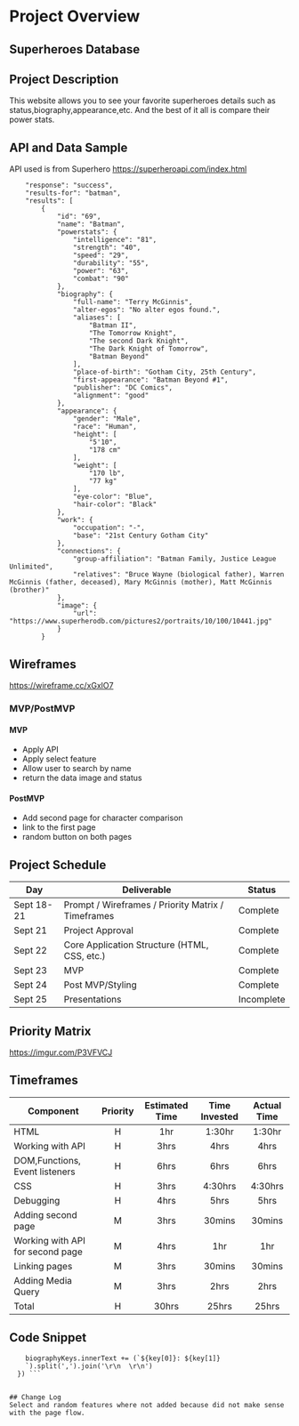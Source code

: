 # Project Overview

## Superheroes Database

## Project Description

This website allows you to see your favorite superheroes details such as status,biography,appearance,etc. And the best of it all is compare their power stats.

## API and Data Sample

API used is from Superhero
https://superheroapi.com/index.html

```{
    "response": "success",
    "results-for": "batman",
    "results": [
        {
            "id": "69",
            "name": "Batman",
            "powerstats": {
                "intelligence": "81",
                "strength": "40",
                "speed": "29",
                "durability": "55",
                "power": "63",
                "combat": "90"
            },
            "biography": {
                "full-name": "Terry McGinnis",
                "alter-egos": "No alter egos found.",
                "aliases": [
                    "Batman II",
                    "The Tomorrow Knight",
                    "The second Dark Knight",
                    "The Dark Knight of Tomorrow",
                    "Batman Beyond"
                ],
                "place-of-birth": "Gotham City, 25th Century",
                "first-appearance": "Batman Beyond #1",
                "publisher": "DC Comics",
                "alignment": "good"
            },
            "appearance": {
                "gender": "Male",
                "race": "Human",
                "height": [
                    "5'10",
                    "178 cm"
                ],
                "weight": [
                    "170 lb",
                    "77 kg"
                ],
                "eye-color": "Blue",
                "hair-color": "Black"
            },
            "work": {
                "occupation": "-",
                "base": "21st Century Gotham City"
            },
            "connections": {
                "group-affiliation": "Batman Family, Justice League Unlimited",
                "relatives": "Bruce Wayne (biological father), Warren McGinnis (father, deceased), Mary McGinnis (mother), Matt McGinnis (brother)"
            },
            "image": {
                "url": "https://www.superherodb.com/pictures2/portraits/10/100/10441.jpg"
            }
        }
```

## Wireframes

https://wireframe.cc/xGxlO7

### MVP/PostMVP

#### MVP

- Apply API
- Apply select feature
- Allow user to search by name
- return the data image and status

#### PostMVP

- Add second page for character comparison
- link to the first page
- random button on both pages

## Project Schedule

| Day        | Deliverable                                        | Status     |
| ---------- | -------------------------------------------------- | ---------- |
| Sept 18-21 | Prompt / Wireframes / Priority Matrix / Timeframes | Complete   |
| Sept 21    | Project Approval                                   | Complete   |
| Sept 22    | Core Application Structure (HTML, CSS, etc.)       | Complete   |
| Sept 23    | MVP                                                | Complete   |
| Sept 24    | Post MVP/Styling                                   | Complete   |
| Sept 25    | Presentations                                      | Incomplete |

## Priority Matrix

https://imgur.com/P3VFVCJ

## Timeframes

| Component                        | Priority | Estimated Time | Time Invested | Actual Time |
| -------------------------------- | :------: | :------------: | :-----------: | :---------: |
| HTML                             |    H     |      1hr       |    1:30hr     |   1:30hr    |
| Working with API                 |    H     |      3hrs      |     4hrs      |    4hrs     |
| DOM,Functions, Event listeners   |    H     |      6hrs      |     6hrs      |    6hrs     |
| CSS                              |    H     |      3hrs      |    4:30hrs    |   4:30hrs   |
| Debugging                        |    H     |      4hrs      |     5hrs      |    5hrs     |
| Adding second page               |    M     |      3hrs      |    30mins     |   30mins    |
| Working with API for second page |    M     |      4hrs      |      1hr      |     1hr     |
| Linking pages                    |    M     |      3hrs      |    30mins     |   30mins    |
| Adding Media Query               |    M     |      3hrs      |     2hrs      |    2hrs     |
| Total                            |    H     |     30hrs      |     25hrs     |    25hrs    |

## Code Snippet

````Object.entries(hero.biography).forEach((key, value) => {
    biographyKeys.innerText += (`${key[0]}: ${key[1]}
    `).split(',').join('\r\n  \r\n')
  }) ```


## Change Log
Select and random features where not added because did not make sense with the page flow.
````
